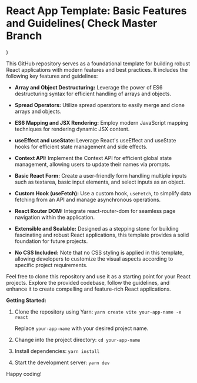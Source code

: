 # React App Template: Basic Features and Guidelines(   Check Master Branch
)

This GitHub repository serves as a foundational template for building robust React applications with modern features and best practices. It includes the following key features and guidelines:

- **Array and Object Destructuring:** Leverage the power of ES6 destructuring syntax for efficient handling of arrays and objects.

- **Spread Operators:** Utilize spread operators to easily merge and clone arrays and objects.

- **ES6 Mapping and JSX Rendering:** Employ modern JavaScript mapping techniques for rendering dynamic JSX content.

- **useEffect and useState:** Leverage React's useEffect and useState hooks for efficient state management and side effects.

- **Context API:** Implement the Context API for efficient global state management, allowing users to update their names via prompts.

- **Basic React Form:** Create a user-friendly form handling multiple inputs such as textarea, basic input elements, and select inputs as an object.

- **Custom Hook (useFetch):** Use a custom hook, `useFetch`, to simplify data fetching from an API and manage asynchronous operations.

- **React Router DOM:** Integrate react-router-dom for seamless page navigation within the application.

- **Extensible and Scalable:** Designed as a stepping stone for building fascinating and robust React applications, this template provides a solid foundation for future projects.

- **No CSS Included:** Note that no CSS styling is applied in this template, allowing developers to customize the visual aspects according to specific project requirements.

Feel free to clone this repository and use it as a starting point for your React projects. Explore the provided codebase, follow the guidelines, and enhance it to create compelling and feature-rich React applications.

**Getting Started:**
1. Clone the repository using Yarn: `yarn create vite your-app-name -e react`

   Replace `your-app-name` with your desired project name.

2. Change into the project directory: `cd your-app-name`

3. Install dependencies: `yarn install`

4. Start the development server: `yarn dev`

Happy coding!

